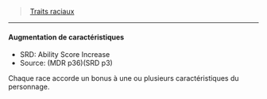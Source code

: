 ﻿---
!GenericItem
Name: Augmentation de caractéristiques
AltName: Ability Score Increase
Source: (MDR p36)(SRD p3)
Id: races_hd.md#augmentation-de-caractéristiques
ParentLink: races_hd.md#traits-raciaux
ParentName: Traits raciaux
NameLevel: 4
Attributes: {}
AttributesDictionary: >+
  {}

---
> [Traits raciaux](hd_races_traits_raciaux.md)

---

#### Augmentation de caractéristiques

- SRD: Ability Score Increase
- Source: (MDR p36)(SRD p3)

Chaque race accorde un bonus à une ou plusieurs caractéristiques du personnage.

